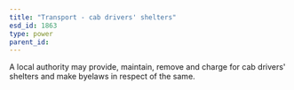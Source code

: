 ```yaml
---
title: "Transport - cab drivers' shelters"
esd_id: 1863
type: power
parent_id:  
---
```


A local authority may provide, maintain, remove and charge for cab drivers' shelters and make byelaws in respect of the same.

